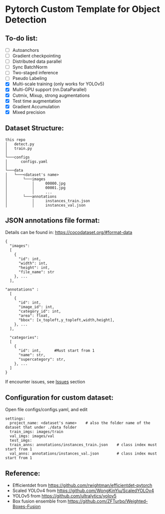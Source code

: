 # Pytorch Custom Template for Object Detection

## To-do list:
- [ ] Autoanchors
- [ ] Gradient checkpointing
- [ ] Distributed data parallel
- [ ] Sync BatchNorm
- [ ] Two-staged inference
- [ ] Pseudo Labeling
- [x] Multi-scale training (only works for YOLOv5)
- [x] Multi-GPU support (nn.DataParallel)
- [x] Cutmix, Mixup, strong augmentations
- [x] Test time augmentation
- [x] Gradient Accumulation
- [x] Mixed precision

## Dataset Structure:
```
this repo
│   detect.py
│   train.py
│
└───configs
│      configs.yaml
│
└───data  
│   └───<dataset's name>
│       └───images
│           │     00000.jpg
│           │     00001.jpg
│           │     ...
│       └───annotations
│           │     instances_train.json
│           │     instances_val.json
```

## JSON annotations file format:
Details can be found in: https://cocodataset.org/#format-data
```
{
  "images": 
  [
    {
      "id": int, 
      "width": int, 
      "height": int, 
      "file_name": str
    }, ...
  ],

"annotations" : 
  [
    {
      "id": int, 
      "image_id": int, 
      "category_id": int, 
      "area": float, 
      "bbox": [x_topleft,y_topleft,width,height], 
    }, ...
  ],

  "categories": 
  [
    {
      "id": int,      #Must start from 1
      "name": str, 
      "supercategory": str,
    }, ...
  ]
}
```

If encounter issues, see [Issues](https://github.com/kaylode/custom-template/issues/3) section

## Configuration for custom dataset:
Open file configs/configs.yaml, and edit
```
settings:
  project_name: <dataset's name>    # also the folder name of the dataset that under ./data folder
  train_imgs: images/train
  val_imgs: images/val
  test_imgs: 
  train_anns: annotations/instances_train.json    # class index must start from 1
  val_anns: annotations/instances_val.json        # class index must start from 1
```

## Reference:
- Efficientdet from https://github.com/rwightman/efficientdet-pytorch
- Scaled YOLOv4 from https://github.com/WongKinYiu/ScaledYOLOv4
- YOLOv5 from https://github.com/ultralytics/yolov5
- Box fusion ensemble from https://github.com/ZFTurbo/Weighted-Boxes-Fusion
